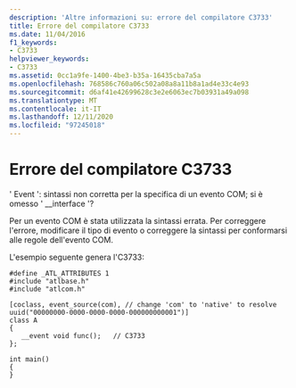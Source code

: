 ```yaml
---
description: 'Altre informazioni su: errore del compilatore C3733'
title: Errore del compilatore C3733
ms.date: 11/04/2016
f1_keywords:
- C3733
helpviewer_keywords:
- C3733
ms.assetid: 0cc1a9fe-1400-4be3-b35a-16435cba7a5a
ms.openlocfilehash: 768586c760a06c502a08a8a11b8a1ad4e33c4e93
ms.sourcegitcommit: d6af41e42699628c3e2e6063ec7b03931a49a098
ms.translationtype: MT
ms.contentlocale: it-IT
ms.lasthandoff: 12/11/2020
ms.locfileid: "97245018"
---
```

# <a name="compiler-error-c3733"></a>Errore del compilatore C3733

' Event ': sintassi non corretta per la specifica di un evento COM; si è omesso ' __interface '?

Per un evento COM è stata utilizzata la sintassi errata. Per correggere l'errore, modificare il tipo di evento o correggere la sintassi per conformarsi alle regole dell'evento COM.

L'esempio seguente genera l'C3733:

```
#define _ATL_ATTRIBUTES 1
#include "atlbase.h"
#include "atlcom.h"

[coclass, event_source(com), // change 'com' to 'native' to resolve
uuid("00000000-0000-0000-0000-000000000001")]
class A
{
   __event void func();   // C3733
};

int main()
{
}
```
